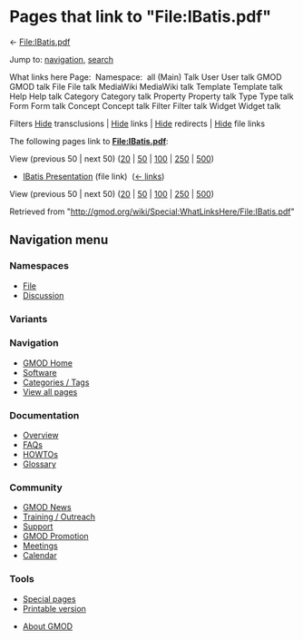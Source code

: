 <div id="mw-page-base" class="noprint">

</div>

<div id="mw-head-base" class="noprint">

</div>

<div id="content" class="mw-body" role="main">

<span id="top"></span>

<div id="mw-js-message" style="display:none;">

</div>



# <span dir="auto">Pages that link to "File:IBatis.pdf"</span>

<div id="bodyContent">

<div id="contentSub">

← [File:IBatis.pdf](/wiki/File:IBatis.pdf "File:IBatis.pdf")

</div>

<div id="jump-to-nav" class="mw-jump">

Jump to: [navigation](#mw-navigation), [search](#p-search)

</div>

<div id="mw-content-text">

What links here Page:  Namespace:  all (Main) Talk User User talk GMOD
GMOD talk File File talk MediaWiki MediaWiki talk Template Template talk
Help Help talk Category Category talk Property Property talk Type Type
talk Form Form talk Concept Concept talk Filter Filter talk Widget
Widget talk

Filters
[Hide](/mediawiki/index.php?title=Special:WhatLinksHere/File:IBatis.pdf&hidetrans=1 "Special:WhatLinksHere/File:IBatis.pdf")
transclusions \|
[Hide](/mediawiki/index.php?title=Special:WhatLinksHere/File:IBatis.pdf&hidelinks=1 "Special:WhatLinksHere/File:IBatis.pdf")
links \|
[Hide](/mediawiki/index.php?title=Special:WhatLinksHere/File:IBatis.pdf&hideredirs=1 "Special:WhatLinksHere/File:IBatis.pdf")
redirects \|
[Hide](/mediawiki/index.php?title=Special:WhatLinksHere/File:IBatis.pdf&hideimages=1 "Special:WhatLinksHere/File:IBatis.pdf")
file links

The following pages link to
**[File:IBatis.pdf](/wiki/File:IBatis.pdf "File:IBatis.pdf")**:

View (previous 50 \| next 50)
([20](/mediawiki/index.php?title=Special:WhatLinksHere/File:IBatis.pdf&limit=20 "Special:WhatLinksHere/File:IBatis.pdf")
\|
[50](/mediawiki/index.php?title=Special:WhatLinksHere/File:IBatis.pdf&limit=50 "Special:WhatLinksHere/File:IBatis.pdf")
\|
[100](/mediawiki/index.php?title=Special:WhatLinksHere/File:IBatis.pdf&limit=100 "Special:WhatLinksHere/File:IBatis.pdf")
\|
[250](/mediawiki/index.php?title=Special:WhatLinksHere/File:IBatis.pdf&limit=250 "Special:WhatLinksHere/File:IBatis.pdf")
\|
[500](/mediawiki/index.php?title=Special:WhatLinksHere/File:IBatis.pdf&limit=500 "Special:WhatLinksHere/File:IBatis.pdf"))

- [IBatis Presentation](/wiki/IBatis_Presentation "IBatis Presentation")
  (file link) ‎ <span class="mw-whatlinkshere-tools">([←
  links](/mediawiki/index.php?title=Special:WhatLinksHere&target=IBatis+Presentation "Special:WhatLinksHere"))</span>

View (previous 50 \| next 50)
([20](/mediawiki/index.php?title=Special:WhatLinksHere/File:IBatis.pdf&limit=20 "Special:WhatLinksHere/File:IBatis.pdf")
\|
[50](/mediawiki/index.php?title=Special:WhatLinksHere/File:IBatis.pdf&limit=50 "Special:WhatLinksHere/File:IBatis.pdf")
\|
[100](/mediawiki/index.php?title=Special:WhatLinksHere/File:IBatis.pdf&limit=100 "Special:WhatLinksHere/File:IBatis.pdf")
\|
[250](/mediawiki/index.php?title=Special:WhatLinksHere/File:IBatis.pdf&limit=250 "Special:WhatLinksHere/File:IBatis.pdf")
\|
[500](/mediawiki/index.php?title=Special:WhatLinksHere/File:IBatis.pdf&limit=500 "Special:WhatLinksHere/File:IBatis.pdf"))

</div>

<div class="printfooter">

Retrieved from
"<http://gmod.org/wiki/Special:WhatLinksHere/File:IBatis.pdf>"

</div>

<div id="catlinks" class="catlinks catlinks-allhidden">

</div>

<div class="visualClear">

</div>

</div>

</div>

<div id="mw-navigation">

## Navigation menu

<div id="mw-head">



<div id="left-navigation">

<div id="p-namespaces" class="vectorTabs" role="navigation"
aria-labelledby="p-namespaces-label">

### Namespaces

- <span id="ca-nstab-image"><a href="/wiki/File:IBatis.pdf" accesskey="c"
  title="View the file page [c]">File</a></span>
- <span id="ca-talk"><a
  href="/mediawiki/index.php?title=File_talk:IBatis.pdf&amp;action=edit&amp;redlink=1"
  accesskey="t"
  title="Discussion about the content page [t]">Discussion</a></span>

</div>

<div id="p-variants" class="vectorMenu emptyPortlet" role="navigation"
aria-labelledby="p-variants-label">

### 

### Variants[](#)

<div class="menu">

</div>

</div>

</div>





</div>

</div>

</div>

<div id="mw-panel">

<div id="p-logo" role="banner">

<a href="/wiki/Main_Page"
style="background-image: url(http://gmod.org/images/GMOD-cogs.png);"
title="Visit the main page"></a>

</div>

<div id="p-Navigation" class="portal" role="navigation"
aria-labelledby="p-Navigation-label">

### Navigation

<div class="body">

- <span id="n-GMOD-Home">[GMOD Home](/wiki/Main_Page)</span>
- <span id="n-Software">[Software](/wiki/GMOD_Components)</span>
- <span id="n-Categories-.2F-Tags">[Categories /
  Tags](/wiki/Categories)</span>
- <span id="n-View-all-pages">[View all
  pages](/wiki/Special:AllPages)</span>

</div>

</div>

<div id="p-Documentation" class="portal" role="navigation"
aria-labelledby="p-Documentation-label">

### Documentation

<div class="body">

- <span id="n-Overview">[Overview](/wiki/Overview)</span>
- <span id="n-FAQs">[FAQs](/wiki/Category:FAQ)</span>
- <span id="n-HOWTOs">[HOWTOs](/wiki/Category:HOWTO)</span>
- <span id="n-Glossary">[Glossary](/wiki/Glossary)</span>

</div>

</div>

<div id="p-Community" class="portal" role="navigation"
aria-labelledby="p-Community-label">

### Community

<div class="body">

- <span id="n-GMOD-News">[GMOD News](/wiki/GMOD_News)</span>
- <span id="n-Training-.2F-Outreach">[Training /
  Outreach](/wiki/Training_and_Outreach)</span>
- <span id="n-Support">[Support](/wiki/Support)</span>
- <span id="n-GMOD-Promotion">[GMOD
  Promotion](/wiki/GMOD_Promotion)</span>
- <span id="n-Meetings">[Meetings](/wiki/Meetings)</span>
- <span id="n-Calendar">[Calendar](/wiki/Calendar)</span>

</div>

</div>

<div id="p-tb" class="portal" role="navigation"
aria-labelledby="p-tb-label">

### Tools

<div class="body">

- <span id="t-specialpages"><a href="/wiki/Special:SpecialPages" accesskey="q"
  title="A list of all special pages [q]">Special pages</a></span>
- <span id="t-print"><a
  href="/mediawiki/index.php?title=Special:WhatLinksHere/File:IBatis.pdf&amp;printable=yes"
  rel="alternate" accesskey="p"
  title="Printable version of this page [p]">Printable version</a></span>

</div>

</div>

</div>

</div>

<div id="footer" role="contentinfo">

- <span id="footer-places-about">[About
  GMOD](/wiki/GMOD:About "GMOD:About")</span>

<!-- -->






</div>
